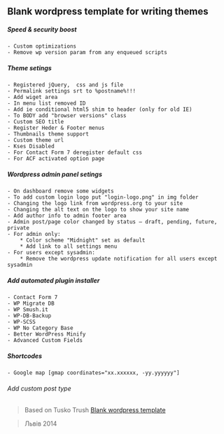 ## Blank wordpress template for writing themes

##### Speed & security boost
    - Custom optimizations
    - Remove wp version param from any enqueued scripts

##### Theme setings
    - Registered jQuery,  css and js file
    - Permalink settings srt to %postname%!!!
    - Add wiget area
    - In menu list removed ID
    - Add ie conditional html5 shim to header (only for old IE)
    - To BODY add "browser versions" class
    - Custom SEO title
    - Register Heder & Footer menus
    - Thumbnails theme support
    - Custom theme url
    - Kses Disabled
    - For Contact Form 7 deregister default css
    - For ACF activated option page

##### Wordpress admin panel setings
    - On dashboard remove some widgets
    - To add custom login logo put "login-logo.png" in img folder
    - Changing the logo link from wordpress.org to your site
    - Changing the alt text on the logo to show your site name
    - Add author info to admin footer area
    - Admin post/page color changed by status – draft, pending, future, private
    - For admin only:
        * Color scheme "Midnight" set as default
        * Add link to all settings menu
    - For users except sysadmin:
        * Remove the wordpress update notification for all users except sysadmin

##### Add automated plugin installer
    - Contact Form 7
    - WP Migrate DB
    - WP Smush.it
    - WP-DB-Backup
    - WP-SCSS
    - WP No Category Base
    - Better WordPress Minify
    - Advanced Custom Fields

##### Shortcodes
    - Google map [gmap coordinates="xx.xxxxxx, -yy.yyyyyy"]


###### Add custom post type
    



>  Based on Tusko Trush <a href="https://github.com/Tusko/wp-theme-blank">Blank wordpress template</a>

>  Львів 2014
